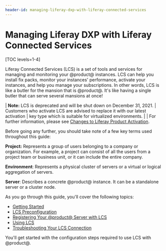 ```yaml
---
header-id: managing-liferay-dxp-with-liferay-connected-services
---
```


# Managing Liferay DXP with Liferay Connected Services

[TOC levels=1-4]

Liferay Connected Services (LCS) is a set of tools and services for managing and
monitoring your @product@ instances. LCS can help you install fix packs, monitor
your instances' performance, activate your instances, and help you manage your
subscriptions. In other words, LCS is like a butler for the mansion that is
@product@. It's like having a single butler that can serve several mansions at once! 

| **Note:** LCS is deprecated and will be shut down on December 31, 2021. 
| Customers who activate LCS are advised to replace it with our latest activation
| key type which is suitable for virtualized environments. 
|
| For further information, please see [Changes to Liferay Product Activation](https://help.liferay.com/hc/en-us/articles/4402347960845-Changes-to-Liferay-Product-Activation).

Before going any further, you should take note of a few key terms used 
throughout this guide: 

**Project:** Represents a group of users belonging to a company or 
organization. For example, a project can consist of all the users from a 
project team or business unit, or it can include the entire company. 

**Environment**: Represents a physical cluster of servers or a virtual or
logical aggregation of servers. 

**Server**: Describes a concrete @product@ instance. It can be a standalone 
server or a cluster node. 

As you go through this guide, you'll cover the following topics: 

-   [Getting Started](/docs/7-2/deploy/-/knowledge_base/d/getting-started-with-lcs)
-   [LCS Preconfiguration](/docs/7-2/deploy/-/knowledge_base/d/lcs-preconfiguration)
-   [Registering Your @product@ Server with LCS](/docs/7-2/deploy/-/knowledge_base/d/activating-your-liferay-dxp-server-with-lcs)
-   [Using LCS](/docs/7-2/deploy/-/knowledge_base/d/using-lcs)
-   [Troubleshooting Your LCS Connection](/docs/7-2/deploy/-/knowledge_base/d/troubleshooting-your-lcs-connection)

You'll get started with the configuration steps required to use LCS with 
@product@. 
